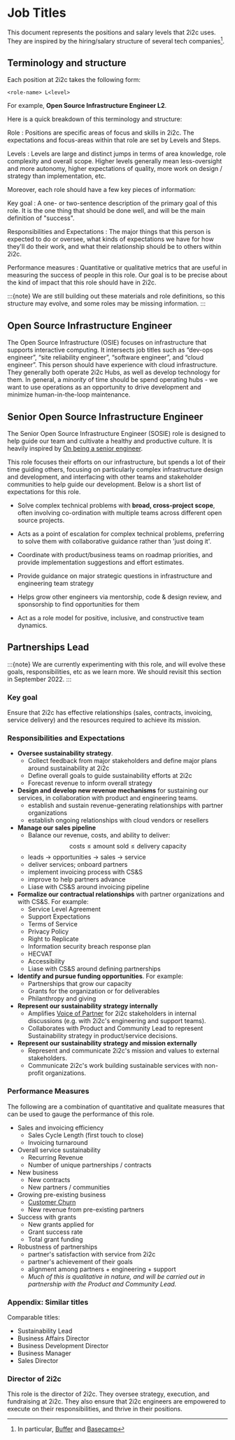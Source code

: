 # Job Titles

This document represents the positions and salary levels that 2i2c uses. They are inspired by the hiring/salary structure of several tech companies[^job-refs].

## Terminology and structure

Each position at 2i2c takes the following form:

```
<role-name> L<level>
```

For example, **Open Source Infrastructure Engineer L2**.

Here is a quick breakdown of this terminology and structure:

Role
: Positions are specific areas of focus and skills in 2i2c. The expectations and focus-areas within that role are set by Levels and Steps.

Levels
: Levels are large and distinct jumps in terms of area knowledge, role complexity and overall scope. Higher levels generally mean less-oversight and more autonomy, higher expectations of quality, more work on design / strategy than implementation, etc.

Moreover, each role should have a few key pieces of information:

Key goal
: A one- or two-sentence description of the primary goal of this role. It is the one thing that should be done well, and will be the main definition of "success".

Responsibilities and Expectations
: The major things that this person is expected to do or oversee, what kinds of expectations we have for how they'll do their work, and what their relationship should be to others within 2i2c.

Performance measures
: Quantitative or qualitative metrics that are useful in measuring the success of people in this role. Our goal is to be precise about the kind of impact that this role should have in 2i2c.

:::{note}
We are still building out these materials and role definitions, so this structure may evolve, and some roles may be missing information.
:::

## Open Source Infrastructure Engineer

The Open Source Infrastructure (OSIE) focuses on infrastructure that supports interactive computing. It intersects job titles such as “dev-ops engineer”, “site reliability engineer”, “software engineer”, and “cloud engineer”. This person should have experience with cloud infrastructure. They generally both operate 2i2c Hubs, as well as  develop technology for them. In general, a _minority_ of time should be spend operating hubs - we want to use operations as an opportunity to drive development and minimize human-in-the-loop maintenance.

## Senior Open Source Infrastructure Engineer

The Senior Open Source Infrastructure Engineer (SOSIE) role is designed to help guide our team and cultivate a healthy and productive culture.
It is heavily inspired by [On being a senior engineer](https://www.kitchensoap.com/2012/10/25/on-being-a-senior-engineer/).

This role focuses their efforts on our infrastructure, but spends a lot of their time guiding others, focusing on particularly complex infrastructure design and development, and interfacing with other teams and stakeholder communities to help guide our development. Below is a short list of expectations for this role.

- Solve complex technical problems with **broad, cross-project scope**, often
  involving co-ordination with multiple teams across different open source
  projects.

- Acts as a point of escalation for complex technical problems, preferring to
  solve them with collaborative guidance rather than 'just doing it'.

- Coordinate with product/business teams on roadmap priorities, and provide
  implementation suggestions and effort estimates.

- Provide guidance on major strategic questions in infrastructure and
  engineering team strategy

- Helps grow other engineers via mentorship, code & design review, and
  sponsorship to find opportunities for them

- Act as a role model for positive, inclusive, and constructive team dynamics.

## Partnerships Lead

:::{note}
We are currently experimenting with this role, and will evolve these goals, responsibilities, etc as we learn more.
We should revisit this section in September 2022.
:::

### Key goal

Ensure that 2i2c has effective relationships (sales, contracts, invoicing, service delivery) and the resources required to achieve its mission.

### Responsibilities and Expectations

- **Oversee sustainability strategy**.
  - Collect feedback from major stakeholders and define major plans around sustainability at 2i2c
  - Define overall goals to guide sustainability efforts at 2i2c
  - Forecast revenue to inform overall strategy
- **Design and develop new revenue mechanisms** for sustaining our services, in collaboration with product and engineering teams.
  - establish and sustain revenue-generating relationships with partner organizations
  - establish ongoing relationships with cloud vendors or resellers
- **Manage our sales pipeline**
  - Balance our revenue, costs, and ability to deliver:
    $$
    \mbox{costs} \leq \mbox{amount sold}  \leq \mbox{delivery capacity}
    $$
  - leads $\rightarrow$ opportunities $\rightarrow$ sales $\rightarrow$ service
  - deliver services; onboard partners
  - implement invoicing process with CS&S
  - improve to help partners advance
  - Liase with CS&S around invoicing pipeline
- **Formalize our contractual relationships** with partner organizations and with CS&S. For example:
  - Service Level Agreement
  - Support Expectations
  - Terms of Service
  - Privacy Policy
  - Right to Replicate
  - Information security breach response plan
  - HECVAT
  - Accessibility
  - Liase with CS&S around defining partnerships
- **Identify and pursue funding opportunities**. For example:
  - Partnerships that grow our capacity
  - Grants for the organization or for deliverables
  - Philanthropy and giving
- **Represent our sustainability strategy internally**
  - Amplifies [Voice of Partner](https://www.zs.com/insights/high-techs-new-challenge-hearing-voices-of-channel-partners) for 2i2c stakeholders in internal discussions (e.g. with 2i2c's engineering and support teams).
  - Collaborates with Product and Community Lead to represent Sustainability strategy in product/service decisions.
- **Represent our sustainability strategy and mission externally**
  - Represent and communicate 2i2c's mission and values to external stakeholders.
  - Communicate 2i2c's work building sustainable services with non-profit organizations.

### Performance Measures

The following are a combination of quantitative and qualitate measures that can be used to gauge the performance of this role.

- Sales and invoicing efficiency
  - Sales Cycle Length (first touch to close)
  - Invoicing turnaround
- Overall service sustainability
  - Recurring Revenue
  - Number of unique partnerships / contracts
- New business
  - New contracts
  - New partners / communities
- Growing pre-existing business
  - [Customer Churn](https://www.salesforce.com/resources/articles/how-calculate-customer-churn-and-revenue-churn/)
  - New revenue from pre-existing partners
- Success with grants
  - New grants applied for
  - Grant success rate
  - Total grant funding
- Robustness of partnerships
  - partner's satisfaction with service from 2i2c
  - partner's achievement of their goals
  - alignment among partners + engineering + support
  - _Much of this is qualitative in nature, and will be carried out in partnership with the Product and Community Lead._

### Appendix: Similar titles

Comparable titles:

- Sustainability Lead
- Business Affairs Director
- Business Development Director
- Business Manager
- Sales Director

### Director of 2i2c

This role is the director of 2i2c. They oversee strategy, execution, and fundraising at 2i2c. They also ensure that 2i2c engineers are empowered to execute on their responsibilities, and thrive in their positions.

[^job-refs]: In particular, [Buffer](https://buffer.com/resources/salary-formula-changes-2019/) and [Basecamp](https://m.signalvnoise.com/how-we-pay-people-at-basecamp/)
